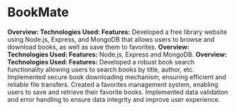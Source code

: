 # BookMate
**Overview:
Technologies Used:
Features:**  Developed a free library website using Node.js, Express, and MongoDB that allows users to browse and download books, as well as save them to favorites.
**Overview:
Technologies Used:
Features:** Node.js, Express and MongoDB.
**Overview:
Technologies Used:
Features:**
Developed a robust book search functionality allowing users to search books by title, author, etc.
Implemented secure book downloading mechanism, ensuring efficient and reliable file transfers.
Created a favorites management system, enabling users to save and retrieve their favorite books.
Implemented data validation and error handling to ensure data integrity and improve user experience.
